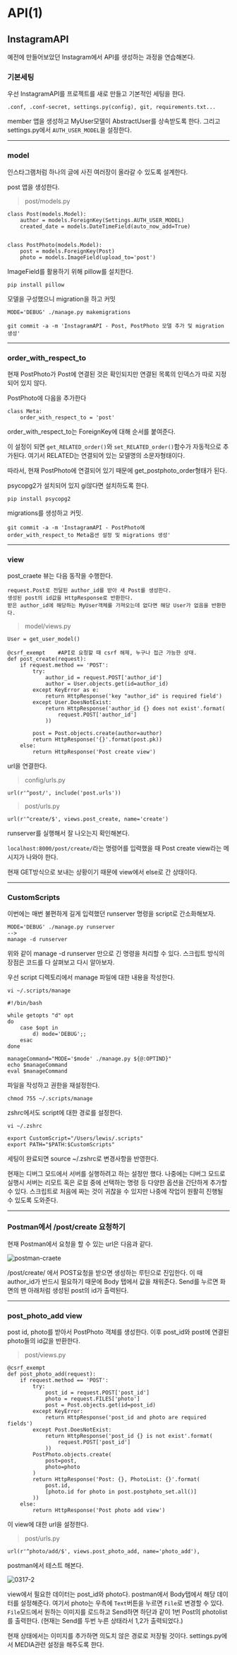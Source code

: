 # API(1)

## InstagramAPI

예전에 만들어보았던 Instagram에서 API를 생성하는 과정을 연습해본다. 

### 기본세팅

우선 InstagramAPI를 프로젝트를 새로 만들고 기본적인 세팅을 한다. 

```
.conf, .conf-secret, settings.py(config), git, requirements.txt...
```

member 앱을 생성하고 MyUser모델이 AbstractUser를 상속받도록 한다. 그리고 settings.py에서 `AUTH_USER_MODEL`을 설정한다. 

---

### model

인스타그램처럼 하나의 글에 사진 여러장이 올라갈 수 있도록 설계한다. 

post 앱을 생성한다.

> post/models.py

```
class Post(models.Model):
	author = models.ForeignKey(Settings.AUTH_USER_MODEL)
	created_date = models.DateTimeField(auto_now_add=True)
    
    
class PostPhoto(models.Model):
	post = models.ForeignKey(Post)
	photo = models.ImageField(upload_to='post')
```

ImageField를 활용하기 위해 pillow를 설치한다.

```
pip install pillow
```

모델을 구성했으니 migration을 하고 커밋

```
MODE='DEBUG' ./manage.py makemigrations

git commit -a -m 'InstagramAPI - Post, PostPhoto 모델 추가 및 migration 생성'
```

---

### order_with_respect_to

현재 PostPhoto가 Post에 연결된 것은 확인되지만 연결된 목록의 인덱스가 따로 지정되어 있지 않다.

PostPhoto에 다음을 추가한다

```
class Meta:
    order_with_respect_to = 'post'
```

order_with_respect_to는 ForeignKey에 대해 순서를 붙여준다.

이 설정이 되면 `get_RELATED_order()`와 `set_RELATED_order()`함수가 자동적으로 추가된다. 여기서 RELATED는 연결되어 있는 모델명의 소문자형태이다.

따라서, 현재 PostPhoto에 연결되어 있기 때문에 get_postphoto_order형태가 된다.

psycopg2가 설치되어 있지 gi않다면 설치하도록 한다.

```
pip install psycopg2
```
migrations를 생성하고 커밋.

```
git commit -a -m 'InstagramAPI - PostPhoto에 
order_with_respect_to Meta옵션 설정 및 migrations 생성'
```

---

### view

post_craete 뷰는 다음 동작을 수행한다.

```
request.Post로 전달된 author_id를 받아 새 Post를 생성한다.  
생성된 post의 id값을 HttpResponse로 반환한다. 
받은 author_id에 해당하는 MyUser객체를 가져오는데 없다면 해당 User가 없음을 반환한다.
```

> model/views.py

```
User = get_user_model()

@csrf_exempt    #API로 요청할 때 csrf 해제, 누구나 접근 가능한 상태.
def post_create(request):
    if request.method == 'POST':
        try:
            author_id = request.POST['author_id']
            author = User.objects.get(id=author_id)
        except KeyError as e:
            return HttpResponse('key "author_id" is required field')
        except User.DoesNotExist:
            return HttpResponse('author_id {} does not exist'.format(
                request.POST['author_id']
            ))
            
        post = Post.objects.create(author=author)
        return HttpResponse('{}'.format(post.pk))
    else:
        return HttpResponse('Post create view')
```

url을 연결한다.

> config/urls.py

```
url(r'^post/', include('post.urls'))
```

> post/urls.py

```
url(r'^create/$', views.post_create, name='create')
```

runserver를 실행해서 잘 나오는지 확인해본다.

`localhost:8000/post/create/`라는 명령어를 입력했을 때 Post create view라는 메시지가 나와야 한다.

현재 GET방식으로 보내는 상황이기 때문에 view에서 else로 간 상태이다.

---

### CustomScripts

이번에는 매번 불편하게 길게 입력했던 runserver 명령을 script로 간소화해보자. 

```
MODE='DEBUG' ./manage.py runserver
-->
manage -d runserver
```

위와 같이 manage -d runserver 만으로 긴 명령을 처리할 수 있다. 스크립트 방식의 장점은 코드를 다 살펴보고 다시 알아보자.

우선 script 디렉토리에서 manage 파일에 대한 내용을 작성한다.

```
vi ~/.scripts/manage

#!/bin/bash

while getopts "d" opt
do
	case $opt in
		d) mode='DEBUG';;
	esac
done

manageCommand="MODE='$mode' ./manage.py ${@:OPTIND}"
echo $manageCommand
eval $manageCommand
```
파일을 작성하고 권한을 재설정한다. 

```
chmod 755 ~/.scripts/manage
```

zshrc에서도 script에 대한 경로를 설정한다.

```
vi ~/.zshrc

export CustomScript="/Users/lewis/.scripts"
export PATH="$PATH:$CustomScripts"
```

세팅이 완료되면 source ~/.zshrc로 변경사항을 반영한다. 

현재는 디버그 모드에서 서버를 실행하려고 하는 설정만 했다. 나중에는 디버그 모드로 실행시 서버는 리모트 혹은 로컬 중에 선택하는 명령 등 다양한 옵션을 간단하게 추가할 수 있다. 스크립트로 처음에 짜는 것이 귀찮을 수 있지만 나중에 작업이 원활히 진행될 수 있도록 도와준다.

---

### Postman에서 /post/create 요청하기

현재 Postman에서 요청을 할 수 있는 url은 다음과 같다.

![postman-craete](./images/0317-1.png)

/post/create/ 에서 POST요청을 받으면 생성하는 루틴으로 진입한다. 이 때 author_id가 반드시 필요하기 때문에 Body 탭에서 값을 채워준다. Send를 누르면 화면의 맨 아래처럼 생성된 post의 id가 출력된다.

---

### post_photo_add view

post id, photo를 받아서 PostPhoto 객체를 생성한다. 이후 post_id와 post에 연결된 photo들의 id값을 반환한다.

> post/views.py

```
@csrf_exempt
def post_photo_add(request):
    if request.method == 'POST':
        try:
            post_id = request.POST['post_id']
            photo = request.FILES['photo']
            post = Post.objects.get(id=post_id)
        except KeyError:
            return HttpResponse('post_id and photo are required fields')
        except Post.DoesNotExist:
            return HttpResponse('post_id {} is not exist'.format(
                request.POST['post_id']
            ))
        PostPhoto.objects.create(
            post=post,
            photo=photo
        )
        return HttpResponse('Post: {}, PhotoList: {}'.format(
            post.id,
            [photo.id for photo in post.postphoto_set.all()]
        ))
    else:
        return HttpResponse('Post photo add view')
```

이 view에 대한 url을 설정한다. 

> post/urls.py

```
url(r'^photo/add/$', views.post_photo_add, name='photo_add'),
```

postman에서 테스트 해본다. 

![0317-2](./images/0317-2.png)

view에서 필요한 데이터는 post_id와 photo다. postman에서 Body탭에서 해당 데이터를 설정해준다. 여기서 photo는 우측에 `Text`버튼을 누르면 `File`로 변경할 수 있다. `File`모드에서 원하는 이미지를 로드하고 Send하면 하단과 같이 1번 Post의 photolist를 출력한다. (현재는 Send를 두번 누른 상태라서 1,2가 출력되었다.)

현재 상태에서는 이미지를 추가하면 의도치 않은 경로로 저장될 것이다. settings.py에서 MEDIA관련 설정을 해주도록 한다.

